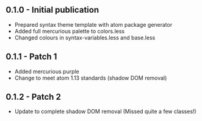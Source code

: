 ## 0.1.0 - Initial publication
* Prepared syntax theme template with atom package generator
* Added full mercurious palette to colors.less
* Changed colours in syntax-variables.less and base.less

## 0.1.1 - Patch 1
* Added mercurious purple
* Change to meet atom 1.13 standards (shadow DOM removal)

## 0.1.2 - Patch 2
* Update to complete shadow DOM removal (Missed quite a few classes!)
